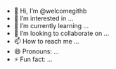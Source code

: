 - 👋 Hi, I’m @welcomegithb
- 👀 I’m interested in ...
- 🌱 I’m currently learning ...
- 💞️ I’m looking to collaborate on ...
- 📫 How to reach me ...
- 😄 Pronouns: ...
- ⚡ Fun fact: ...

<!---
welcomegithb/welcomegithb is a ✨ special ✨ repository because its `README.md` (this file) appears on your GitHub profile.
You can click the Preview link to take a look at your changes.
--->
